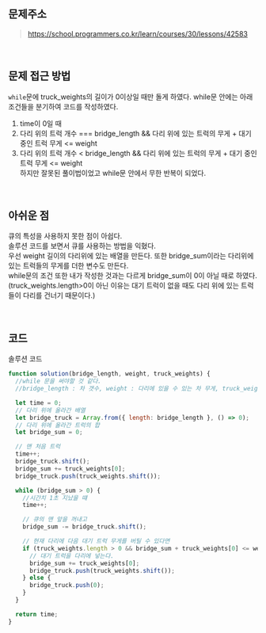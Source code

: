 ## 문제주소

> https://school.programmers.co.kr/learn/courses/30/lessons/42583

</br>

## 문제 접근 방법

`while`문에 truck_weights의 길이가 0이상일 때만 돌게 하였다. 
while문 안에는 아래 조건들을 분기하여 코드를 작성하였다.
1) time이 0일 때
2) 다리 위의 트럭 개수 === bridge_length && 다리 위에 있는 트럭의 무게 + 대기 중인 트럭 무게 <= weight
3) 다리 위의 트럭 개수 < bridge_length && 다리 위에 있는 트럭의 무게 + 대기 중인 트럭 무게 <= weight  
하지만 잘못된 풀이법이었고 while문 안에서 무한 반복이 되었다.

</br>

## 아쉬운 점
큐의 특성을 사용하지 못한 점이 아쉽다.  
솔루션 코드를 보면서 큐를 사용하는 방법을 익혔다.  
우선 weight 길이의 다리위에 있는 배열을 만든다. 또한 bridge_sum이라는 다리위에 있는 트럭들의 무게를 더한 변수도 만든다.  
while문의 조건 또한 내가 작성한 것과는 다르게 bridge_sum이 0이 아닐 때로 하였다.  
(truck_weights.length>0이 아닌 이유는 대기 트럭이 없을 때도 다리 위에 있는 트럭들이 다리를 건너기 때문이다.)  

</br>

## 코드
솔루션 코드 

```js
function solution(bridge_length, weight, truck_weights) {
  //while 문을 써야할 것 같다.
  //bridge_length : 차 갯수, weight : 다리에 있을 수 있는 차 무게, truck_weights : 대기 트럭 무게

  let time = 0;
  // 다리 위에 올라간 배열
  let bridge_truck = Array.from({ length: bridge_length }, () => 0);
  // 다리 위에 올라간 트럭의 합
  let bridge_sum = 0;

  // 맨 처음 트럭
  time++;
  bridge_truck.shift();
  bridge_sum += truck_weights[0];
  bridge_truck.push(truck_weights.shift());

  while (bridge_sum > 0) {
    //시간치 1초 지났을 떄
    time++;

    // 큐의 맨 앞을 꺼내고
    bridge_sum -= bridge_truck.shift();

    // 현재 다리에 다음 대기 트럭 무게를 버틸 수 있다면
    if (truck_weights.length > 0 && bridge_sum + truck_weights[0] <= weight) {
      // 대기 트럭을 다리에 넣는다.
      bridge_sum += truck_weights[0];
      bridge_truck.push(truck_weights.shift());
    } else {
      bridge_truck.push(0);
    }
  }

  return time;
}
```
